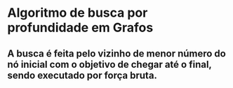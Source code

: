 # Algoritmo de busca por profundidade em Grafos
## A busca é feita pelo vizinho de menor número do nó inicial com o objetivo de chegar até o final, sendo executado por força bruta.
